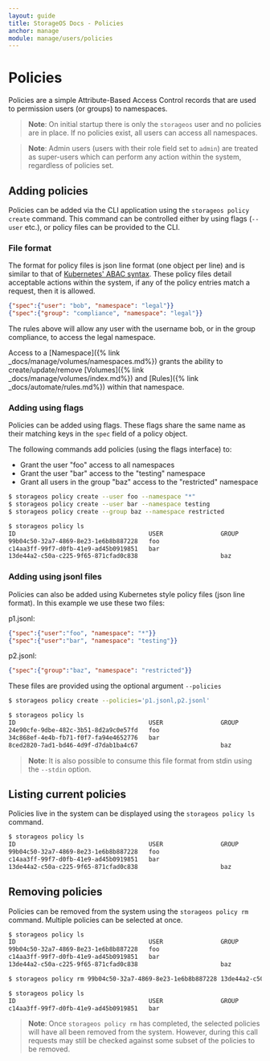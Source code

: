 ```yaml
---
layout: guide
title: StorageOS Docs - Policies
anchor: manage
module: manage/users/policies
---
```


# Policies

Policies are a simple Attribute-Based Access Control records that are used to permission users (or groups) to namespaces.

>**Note**: On initial startup there is only the `storageos` user and no policies are in place. If no policies exist, all users can access all namespaces.

>**Note**: Admin users (users with their role field set to `admin`) are treated as super-users which can perform any action within the system, regardless of policies set.


## Adding policies

Policies can be added via the CLI application using the `storageos policy create` command. This command can be controlled either by using flags (`--user` etc.),
or policy files can be provided to the CLI.


### File format

The format for policy files is json line format (one object per line) and is similar to that of [Kubernetes' ABAC syntax](https://kubernetes.io/docs/admin/authorization/abac/).
These policy files detail acceptable actions within the system, if any of the policy entries match a request, then it is allowed.

```json
{"spec":{"user": "bob", "namespace": "legal"}}
{"spec":{"group": "compliance", "namespace": "legal"}}
```

The rules above will allow any user with the username bob, or in the group compliance, to access the legal namespace.

Access to a [Namespace]({% link _docs/manage/volumes/namespaces.md%}) grants the ability to create/update/remove
[Volumes]({% link _docs/manage/volumes/index.md%}) and [Rules]({% link _docs/automate/rules.md%}) within that namespace.


### Adding using flags
Policies can be added using flags. These flags share the same name as their matching keys in the `spec` field of a policy object.

The following commands add policies (using the flags interface) to:
- Grant the user "foo" access to all namespaces
- Grant the user "bar" access to the "testing" namespace
- Grant all users in the group "baz" access to the "restricted" namespace

```bash
$ storageos policy create --user foo --namespace "*"
$ storageos policy create --user bar --namespace testing
$ storageos policy create --group baz --namespace restricted

$ storageos policy ls
ID                                     USER                GROUP               NAMESPACE
99b04c50-32a7-4869-8e23-1e6b8b887228   foo                                     *
c14aa3ff-99f7-d0fb-41e9-ad45b0919851   bar                                     testing
13de44a2-c50a-c225-9f65-871cfad0c838                       baz                 restricted
```

### Adding using jsonl files
Policies can also be added using Kubernetes style policy files (json line format). In this example we use these two files:

p1.jsonl:
```json
{"spec":{"user":"foo", "namespace": "*"}}
{"spec":{"user":"bar", "namespace": "testing"}}
```

p2.jsonl:
```json
{"spec":{"group":"baz", "namespace": "restricted"}}
```

These files are provided using the optional argument `--policies`
```bash
$ storageos policy create --policies='p1.jsonl,p2.jsonl'

$ storageos policy ls
ID                                     USER                GROUP               NAMESPACE
24e90cfe-9dbe-482c-3b51-8d2a9c0e57fd   foo                                     *
34c868ef-4e4b-fb71-f0f7-fa94e4652776   bar                                     testing
8ced2820-7ad1-bd46-4d9f-d7dab1ba4c67                       baz                 restricted
```

>**Note**: It is also possible to consume this file format from stdin using the `--stdin` option.

## Listing current policies
Policies live in the system can be displayed using the `storageos policy ls` command.

```bash
$ storageos policy ls
ID                                     USER                GROUP               NAMESPACE
99b04c50-32a7-4869-8e23-1e6b8b887228   foo                                     *
c14aa3ff-99f7-d0fb-41e9-ad45b0919851   bar                                     testing
13de44a2-c50a-c225-9f65-871cfad0c838                       baz                 restricted
```

## Removing policies
Policies can be removed from the system using the `storageos policy rm` command. Multiple policies can be selected at once.

```bash
$ storageos policy ls
ID                                     USER                GROUP               NAMESPACE
99b04c50-32a7-4869-8e23-1e6b8b887228   foo                                     *
c14aa3ff-99f7-d0fb-41e9-ad45b0919851   bar                                     testing
13de44a2-c50a-c225-9f65-871cfad0c838                       baz                 restricted

$ storageos policy rm 99b04c50-32a7-4869-8e23-1e6b8b887228 13de44a2-c50a-c225-9f65-871cfad0c838

$ storageos policy ls
ID                                     USER                GROUP               NAMESPACE
c14aa3ff-99f7-d0fb-41e9-ad45b0919851   bar                                     testing
```

>**Note**: Once `storageos policy rm` has completed, the selected policies will have all been removed from the system.
However, during this call requests may still be checked against some subset of the policies to be removed.
